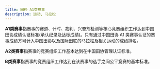 ```yaml
---
title: 田径 A1类赛事
description: 运动, 马拉松
---
```


**A1类赛事**指赛事的赛道、计时、裁判、兴奋剂检测等核心竞赛组织工作达到中国田协成绩认证标准(承认纪录及达标成绩)。只有通过中国田协 A1 类赛事认证的赛事成绩方可计入中国田协以及国际田联的马拉松及相关运动的成绩排名。

**A2类赛事**指赛事的竞赛组织工作基本达到在中国田协管理认证标准。

**B类赛事**指赛事的竞赛组织工作达到在该赛事的选手之间公平竞赛的基本标准。

